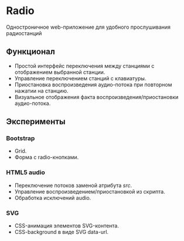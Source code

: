 # Radio

Одностроничное web-приложение для удобного прослушивания радиостанций

## Функционал
- Простой интерфейс переключения между станциями с отображением выбранной станции.
- Управление переключением станций с клавиатуры.
- Приостановка воспроизведения аудио-потока при повторном нажатии на станцию.
- Визуальное отображения факта воспроизведения/приостановки аудио-потока.

## Эксперименты
### Bootstrap
- Grid.
- Форма c radio-кнопками.

### HTML5 audio
- Переключение потоков заменой атрибута _src_.
- Управление воспроизведением/приостановкой из скрипта.
- Обработка исключений audio.

### SVG
- CSS-анимация элементов SVG-контента.
- CSS-background в виде SVG data-url.

